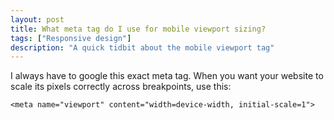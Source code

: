 ```yaml
---
layout: post
title: What meta tag do I use for mobile viewport sizing?  
tags: ["Responsive design"]
description: "A quick tidbit about the mobile viewport tag"
---
```


I always have to google this exact meta tag. When you want your website to scale its pixels correctly across breakpoints, use this: 

`<meta name="viewport" content="width=device-width, initial-scale=1">`